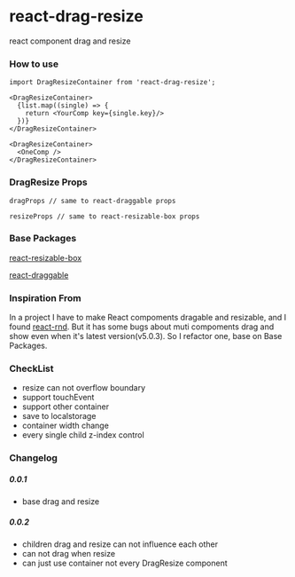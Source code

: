 # react-drag-resize
react component drag and resize

### How to use

    import DragResizeContainer from 'react-drag-resize';

    <DragResizeContainer>
      {list.map((single) => {
        return <YourComp key={single.key}/>
      })}
    </DragResizeContainer>

    <DragResizeContainer>
      <OneComp />
    </DragResizeContainer>

### DragResize Props

    dragProps // same to react-draggable props

    resizeProps // same to react-resizable-box props

### Base Packages
[react-resizable-box](https://github.com/bokuweb/react-resizable-box)

[react-draggable](https://github.com/mzabriskie/react-draggable)

### Inspiration From

In a project I have to make React compoments dragable and resizable, and I found [react-rnd](https://github.com/bokuweb/react-rnd). But it has some bugs about muti compoments drag and show even when it's latest version(v5.0.3).
So I refactor one, base on Base Packages.

### CheckList
* resize can not overflow boundary
* support touchEvent
* support other container
* save to localstorage
* container width change
* every single child z-index control

### Changelog
##### 0.0.1

* base drag and resize

##### 0.0.2

* children drag and resize can not influence each other
* can not drag when resize
* can just use container not every DragResize component
